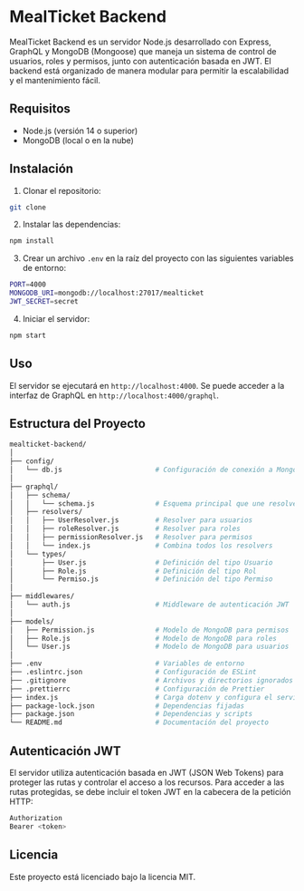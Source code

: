 # MealTicket Backend

MealTicket Backend es un servidor Node.js desarrollado con Express, GraphQL y MongoDB (Mongoose) que maneja un sistema de control de usuarios, roles y permisos, junto con autenticación basada en JWT. El backend está organizado de manera modular para permitir la escalabilidad y el mantenimiento fácil.

## Requisitos

- Node.js (versión 14 o superior)
- MongoDB (local o en la nube)

## Instalación

1. Clonar el repositorio:

```bash
git clone
```

2. Instalar las dependencias:

```bash
npm install
```

3. Crear un archivo `.env` en la raíz del proyecto con las siguientes variables de entorno:

```bash
PORT=4000
MONGODB_URI=mongodb://localhost:27017/mealticket
JWT_SECRET=secret
```

4. Iniciar el servidor:

```bash
npm start
```

## Uso

El servidor se ejecutará en `http://localhost:4000`. Se puede acceder a la interfaz de GraphQL en `http://localhost:4000/graphql`.

## Estructura del Proyecto

```bash
mealticket-backend/
│
├── config/
│   └── db.js                       # Configuración de conexión a MongoDB
│
├── graphql/
│   ├── schema/
│   │   └── schema.js               # Esquema principal que une resolvers
│   ├── resolvers/
│   │   ├── UserResolver.js         # Resolver para usuarios
│   │   ├── roleResolver.js         # Resolver para roles
│   │   ├── permissionResolver.js   # Resolver para permisos
│   │   └── index.js                # Combina todos los resolvers
│   └── types/
│       ├── User.js                 # Definición del tipo Usuario
│       ├── Role.js                 # Definición del tipo Rol
│       └── Permiso.js              # Definición del tipo Permiso
│
├── middlewares/
│   └── auth.js                     # Middleware de autenticación JWT
│
├── models/
│   ├── Permission.js               # Modelo de MongoDB para permisos
│   ├── Role.js                     # Modelo de MongoDB para roles
│   └── User.js                     # Modelo de MongoDB para usuarios
│
├── .env                            # Variables de entorno
├── .eslintrc.json                  # Configuración de ESLint
├── .gitignore                      # Archivos y directorios ignorados por Git
├── .prettierrc                     # Configuración de Prettier
├── index.js                        # Carga dotenv y configura el servidor
├── package-lock.json               # Dependencias fijadas
├── package.json                    # Dependencias y scripts
└── README.md                       # Documentación del proyecto
```

## Autenticación JWT

El servidor utiliza autenticación basada en JWT (JSON Web Tokens) para proteger las rutas y controlar el acceso a los recursos. Para acceder a las rutas protegidas, se debe incluir el token JWT en la cabecera de la petición HTTP:

```bash
Authorization
Bearer <token>
```

## Licencia

Este proyecto está licenciado bajo la licencia MIT.
